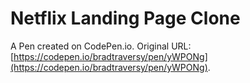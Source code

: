 # Netflix Landing Page Clone

A Pen created on CodePen.io. Original URL: [https://codepen.io/bradtraversy/pen/yWPONg](https://codepen.io/bradtraversy/pen/yWPONg).

